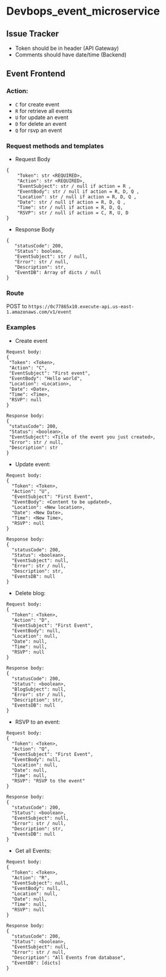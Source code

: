 # Devbops_event_microservice


## Issue Tracker
 - Token should be in header (API Gateway)
 - Comments should have date/time (Backend)

## Event Frontend

### Action: 
 * `C` for create event
 * `R` for retrieve all events
 * `U` for update an event
 * `D` for delete an event
 * `Q` for rsvp an event

### Request methods and templates 
 - Request Body
```
{
    "Token": str <REQUIRED>,
    "Action": str <REQUIRED>,
    "EventSubject": str / null if action = R ,
    "EventBody": str / null if action = R, D, Q ,
    "Location": str / null if action = R, D, Q ,
    "Date": str / null if action = R, D, Q ,
    "Time": str / null if action = R, D, Q,
    "RSVP": str / null if action = C, R, U, D
}
```
 - Response Body
 ```
{
    "statusCode": 200,
    "Status": boolean,
    "EventSubject": str / null,
    "Error": str / null,
    "Description": str,
    "EventDB": Array of dicts / null
}
```

### Route
POST to `https://0c77865x10.execute-api.us-east-1.amazonaws.com/v1/event`


### Examples
 - Create event
 ```
Request body:
{
  "Token": <Token>,
  "Action": "C",
  "EventSubject": "First event",
  "EventBody": "Hello world",
  "Location": <Location>,
  "Date": <Date>,
  "Time": <Time>,
  "RSVP": null
}

Response body:
{
  "statusCode": 200,
  "Status": <boolean>,
  "EventSubject": <Title of the event you just created>,
  "Error": str / null,
  "Description": str
}

```

 - Update event:
```
Request body:
{
  "Token": <Token>,
  "Action": "U",
  "EventSubject": "First Event",
  "EventBody": <Content to be updated>,
  "Location": <New location>,
  "Date": <New Date>,
  "Time": <New Time>,
  "RSVP": null
}

Response body:
{
  "statusCode": 200,
  "Status": <boolean>,
  "EventSubject": null,
  "Error": str / null,
  "Description": str,
  "EventsDB": null
}
```
 - Delete blog:
```
Request body:
{
  "Token": <Token>,
  "Action": "D",
  "EventSubject": "First Event",
  "EventBody": null,
  "Location": null,
  "Date": null,
  "Time": null,
  "RSVP": null
}

Response body:
{
  "statusCode": 200,
  "Status": <boolean>,
  "BlogSubject": null,
  "Error": str / null,
  "Description": str,
  "EventsDB": null
}
```
 - RSVP to an event:
```
Request body:
{
  "Token": <Token>,
  "Action": "Q",
  "EventSubject": "First Event",
  "EventBody": null,
  "Location": null,
  "Date": null,
  "Time": null,
  "RSVP": "RSVP to the event"
}

Response body:
{
  "statusCode": 200,
  "Status": <boolean>,
  "EventSubject": null,
  "Error": str / null,
  "Description": str,
  "EventsDB": null
}
```
 - Get all Events:
```
Request body:
{
  "Token": <Token>,
  "Action": "R",
  "EventSubject": null,
  "EventBody": null,
  "Location": null,
  "Date": null,
  "Time": null,
  "RSVP": null
}

Response body:
{
  "statusCode": 200,
  "Status": <boolean>,
  "EventSubject": null,
  "Error": str / null,
  "Description": "All Events from database",
  "EventDB": [dicts]
}
```
